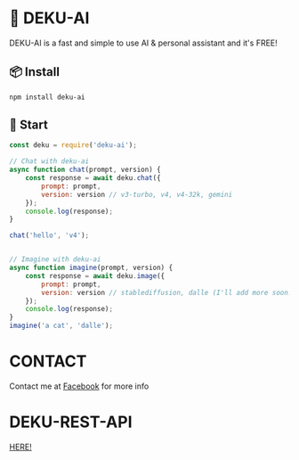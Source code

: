 # 🤖 DEKU-AI
DEKU-AI is a fast and simple to use AI & personal assistant and it's FREE!

## 📦 Install
```bash
npm install deku-ai
```

## 🚀 Start
```js
const deku = require('deku-ai');

// Chat with deku-ai
async function chat(prompt, version) {
    const response = await deku.chat({
        prompt: prompt,
        version: version // v3-turbo, v4, v4-32k, gemini
    });
    console.log(response);
}

chat('hello', 'v4');


// Imagine with deku-ai
async function imagine(prompt, version) {
    const response = await deku.image({
        prompt: prompt,
        version: version // stablediffusion, dalle (I'll add more soon.)
    });
    console.log(response);
}
imagine('a cat', 'dalle');
```

# CONTACT
Contact me at [Facebook](https://facebook.com/joshg101) for more info

# DEKU-REST-API 
[HERE!](https://joshweb.click)